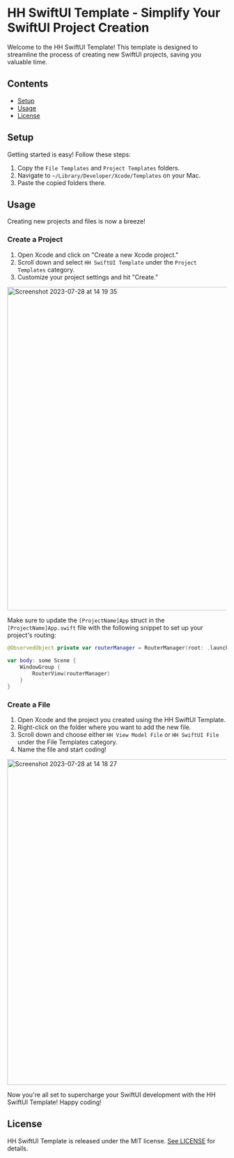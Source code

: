 # HH SwiftUI Template - Simplify Your SwiftUI Project Creation
Welcome to the HH SwiftUI Template! This template is designed to streamline the process of creating new SwiftUI projects, saving you valuable time.

## Contents

- [Setup](#setup)
- [Usage](#usage)
- [License](#license)

## Setup
Getting started is easy! Follow these steps:

1. Copy the `File Templates` and `Project Templates` folders.
2. Navigate to `~/Library/Developer/Xcode/Templates` on your Mac.
3. Paste the copied folders there.

## Usage
Creating new projects and files is now a breeze!
### Create a Project
1. Open Xcode and click on "Create a new Xcode project."
2. Scroll down and select `HH SwiftUI Template` under the `Project Templates` category.
3. Customize your project settings and hit "Create."

<img width="741" alt="Screenshot 2023-07-28 at 14 19 35" src="https://github.com/lhhiep2204/SwiftUI-Combine-MVI/assets/46402339/4500045e-97f7-44d7-a545-defac5a20a0f">

Make sure to update the `[ProjectName]App` struct in the `[ProjectName]App.swift` file with the following snippet to set up your project's routing:

```swift
@ObservedObject private var routerManager = RouterManager(root: .launchScreen)
    
var body: some Scene {
    WindowGroup {
        RouterView(routerManager)
    }
}
```

### Create a File
1. Open Xcode and the project you created using the HH SwiftUI Template.
2. Right-click on the folder where you want to add the new file.
3. Scroll down and choose either `HH View Model File` or `HH SwiftUI File` under the File Templates category.
4. Name the file and start coding!

<img width="746" alt="Screenshot 2023-07-28 at 14 18 27" src="https://github.com/lhhiep2204/SwiftUI-Combine-MVI/assets/46402339/058e1973-7268-479d-92fd-401e1bd1d2f0">

Now you're all set to supercharge your SwiftUI development with the HH SwiftUI Template! Happy coding!

## License
HH SwiftUI Template is released under the MIT license. [See LICENSE](./LICENSE) for details.
